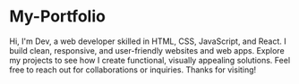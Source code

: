 # My-Portfolio
Hi, I'm Dev, a web developer skilled in HTML, CSS, JavaScript, and React. I build clean, responsive, and user-friendly websites and web apps.  Explore my projects to see how I create functional, visually appealing solutions. Feel free to reach out for collaborations or inquiries. Thanks for visiting!
